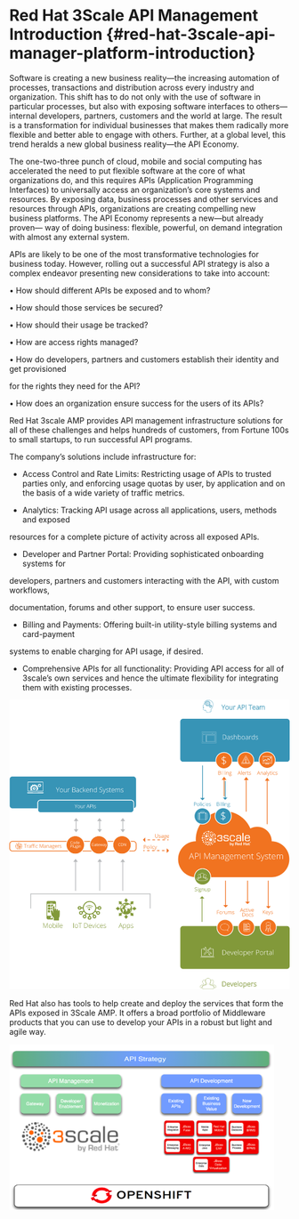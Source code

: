 # Red Hat 3Scale API Management Introduction {#red-hat-3scale-api-manager-platform-introduction}

Software is creating a new business reality—the increasing automation of processes, transactions and distribution across every industry and organization. This shift has to do not only with the use of software in particular processes, but also with exposing software interfaces to others—internal developers, partners, customers and the world at large. The result is a transformation for individual businesses that makes them radically more flexible and better able to engage with others. Further, at a global level, this trend heralds a new global business reality—the API Economy.

The one-two-three punch of cloud, mobile and social computing has accelerated the need to put flexible software at the core of what organizations do, and this requires APIs (Application Programming Interfaces) to universally access an organization’s core systems and resources. By exposing data, business processes and other services and resources through APIs, organizations are creating compelling new business platforms. The API Economy represents a new—but already proven— way of doing business: flexible, powerful, on demand integration with almost any external system.

APIs are likely to be one of the most transformative technologies for business today. However, rolling out a successful API strategy is also a complex endeavor presenting new considerations to take into account:

• How should different APIs be exposed and to whom?

• How should those services be secured?

• How should their usage be tracked?

• How are access rights managed?

• How do developers, partners and customers establish their identity and get provisioned

for the rights they need for the API?

• How does an organization ensure success for the users of its APIs?

Red Hat 3scale AMP provides API management infrastructure solutions for all of these challenges and helps hundreds of customers, from Fortune 100s to small startups, to run successful API programs.

The company’s solutions include infrastructure for:

*   Access Control and Rate Limits: Restricting usage of APIs to trusted parties only, and enforcing usage quotas by user, by application and on the basis of a wide variety of traffic metrics.

*   Analytics: Tracking API usage across all applications, users, methods and exposed

resources for a complete picture of activity across all exposed APIs.

*   Developer and Partner Portal: Providing sophisticated onboarding systems for

developers, partners and customers interacting with the API, with custom workflows,

documentation, forums and other support, to ensure user success.

*   Billing and Payments: Offering built-in utility-style billing systems and card-payment

systems to enable charging for API usage, if desired.

*   Comprehensive APIs for all functionality: Providing API access for all of 3scale’s own services and hence the ultimate flexibility for integrating them with existing processes.

![](images/image165.png)

Red Hat also has tools to help create and deploy the services that form the APIs exposed in 3Scale AMP. It offers a broad portfolio of Middleware products that you can use to develop your APIs in a robust but light and agile way.

![](images/image25.png)
